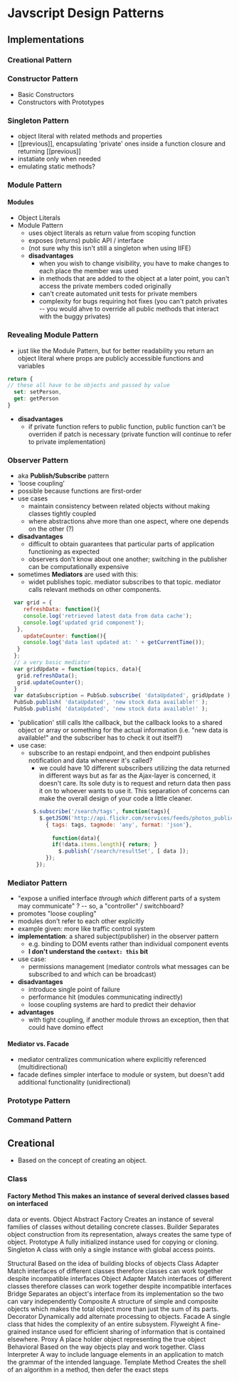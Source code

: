 # Javscript Design Patterns

## Implementations

### Creational Pattern

### Constructor Pattern
- Basic Constructors
- Constructors with Prototypes

### Singleton Pattern
- object literal with related methods and properties
- [[previous]], encapsulating 'private' ones inside a function closure and returning [[previous]]
- instatiate only when needed
- emulating static methods?

### Module Pattern

#### Modules
- Object Literals
- Module Pattern
  - uses object literals as return value from scoping function
  - exposes (returns) public API / interface
  - (not sure why this isn't still a singleton when using IIFE)
  - **disadvantages**
    - when you wish to change visibility, you have to make changes to each place the member was used
    - in methods that are added to the object at a later point, you can't access the private members coded originally
    - can't create automated unit tests for private members
    - complexity for bugs requiring hot fixes (you can't patch privates -- you would ahve to override all public methods that interact with the buggy privates)

### Revealing Module Pattern
- just like the Module Pattern, but for better readability you return an object literal where props are publicly accessible functions and variables
```js
return {
// these all have to be objects and passed by value
  set: setPerson,
  get: getPerson
}
```
- **disadvantages**
  - if private function refers to public function, public function can't be overriden if patch is necessary (private function will continue to refer to private implementation)
 
### Observer Pattern
- aka **Publish/Subscribe** pattern
- 'loose coupling'
- possible because functions are first-order 
- use cases
  - maintain consistency between related objects without making classes tightly coupled
  - where abstractions ahve more than one aspect, where one depends on the other (?)
- **disadvantages**
  - difficult to obtain guarantees that particular parts of application functioning as expected
  - observers don't know about one another; switching in the publisher can be computationally expensive
- sometimes **Mediators** are used with this:
  - widet publishes topic. mediator subscribes to that topic. mediator calls relevant methods on other components.
```js
  var grid = {
     refreshData: function(){
     console.log('retrieved latest data from data cache');
     console.log('updated grid component');
   },
     updateCounter: function(){
     console.log('data last updated at: ' + getCurrentTime());
   }
  };
  // a very basic mediator
  var gridUpdate = function(topics, data){
   grid.refreshData();
   grid.updateCounter();
  }
  var dataSubscription = PubSub.subscribe( 'dataUpdated', gridUpdate );
  PubSub.publish( 'dataUpdated', 'new stock data available!' );
  PubSub.publish( 'dataUpdated', 'new stock data available!' );
```
- 'publication' still calls lthe callback, but the callback looks to a shared object or array or something for the actual information (i.e. "new data is available!" and the subscriber has to check it out itself?)
- use case:
  - subscribe to an restapi endpoint, and then endpoint publishes notification and data whenever it's called?
    - we could have 10 different subscribers utilizing the data returned in different ways but as far as the Ajax-layer is concerned, it doesn't care. Its sole duty is to request and return data then pass it on to whoever wants to use it. This separation of concerns can make the overall design of your code a little cleaner.

```js
        $.subscribe('/search/tags', function(tags){
          $.getJSON('http://api.flickr.com/services/feeds/photos_public.gne?jsoncallback=?',
            { tags: tags, tagmode: 'any', format: 'json'},
            
              function(data){
              if(!data.items.length){ return; }
                $.publish('/search/resultSet', [ data ]);
            });
         });
 ```

### Mediator Pattern
- "expose a unified interface _through which_ different parts of a system may communicate" ? -- so, a "controller" / switchboard?
- promotes "loose coupling"
- modules don't refer to each other explicitly
- example given: more like traffic control system 
- **implementation**: a shared subject(publisher) in the observer pattern
  - e.g. binding to DOM events rather than individual component events
  - **I don't understand the `context: this` bit**
- use case:
  - permissions management (mediator controls what messages can be subscribed to and which can be broadcast)
- **disadvantages**
  - introduce single point of failure
  - performance hit (modules communicating indirectly)
  - loose coupling systems are hard to predict their dehavior
- **advantages**
  - with tight coupling, if another module throws an exception, then that could have domino effect

#### Mediator vs. Facade
- mediator centralizes communication where explicitly referenced (multidirectional)
- facade defines simpler interface to module or system, but doesn't add additional functionality (unidirectional)

### Prototype Pattern

### Command Pattern

## Creational
- Based on the concept of creating an object.



### Class

#### Factory Method This makes an instance of several derived classes based on interfaced
data or events.
Object
Abstract Factory Creates an instance of several families of classes without detailing concrete classes.
Builder Separates object construction from its representation, always creates the
same type of object.
Prototype A fully initialized instance used for copying or cloning.
Singleton A class with only a single instance with global access points.

Structural Based on the idea of building blocks of objects
Class
Adapter Match interfaces of different classes therefore classes can work together
despite incompatible interfaces
Object
Adapter Match interfaces of different classes therefore classes can work together
despite incompatible interfaces
Bridge Separates an object's interface from its implementation so the two can
vary independently
Composite A structure of simple and composite objects which makes the total object
more than just the sum of its parts.
Decorator Dynamically add alternate processing to objects.
Facade A single class that hides the complexity of an entire subsystem.
Flyweight A fine-grained instance used for efficient sharing of information that is
contained elsewhere.
Proxy A place holder object representing the true object
Behavioral Based on the way objects play and work together.
Class
Interpreter A way to include language elements in an application to match the
grammar of the intended language.
Template Method Creates the shell of an algorithm in a method, then defer the exact steps
